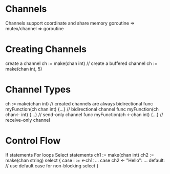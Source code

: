 # Channels

Channels support coordinate and share memory
goroutine => mutex/channel => goroutine

# Creating Channels
create a channel
ch := make(chan int)
// create a buffered channel
ch := make(chan int, 5)

# Channel Types
ch := make(chan int) // created channels are always bidirectional
func myFunction(ch chan int) {...}  // bidirectional channel
func myFunction(ch chan<- int) {...}  // send-only channel
func myFunction(ch <-chan int) {...}  // receive-only channel

# Control Flow
If statements
For loops
Select statements
ch1 := make(chan int)
ch2 := make(chan string)
select {
    case i := <-ch1:
        ...
    case ch2 <- "Hello":
        ...
    default:
        // use default case for non-blocking select
}